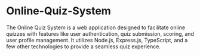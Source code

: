 # Online-Quiz-System
The Online Quiz System is a web application designed to facilitate online quizzes with features like user authentication, quiz submission, scoring, and user profile management. It utilizes Node.js, Express.js, TypeScript, and a few other technologies to provide a seamless quiz experience.
